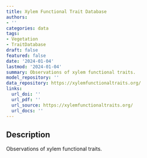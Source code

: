 ```yaml
---
title: Xylem Functional Trait Database
authors:
- ''
categories: data
tags:
- Vegetation
- TraitDatabase
draft: false
featured: false
date: '2024-01-04'
lastmod: '2024-01-04'
summary: Observations of xylem functional traits.
model_repository: ''
data_repository: https://xylemfunctionaltraits.org/
links:
  url_doi: ''
  url_pdf: ''
  url_source: https://xylemfunctionaltraits.org/
  url_docs: ''
---
```


## Description

Observations of xylem functional traits.

